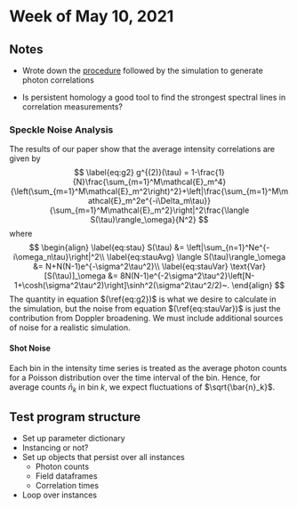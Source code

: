 # Week of May 10, 2021

## Notes

- Wrote down the [procedure](simulation_procedure.md) followed by the simulation to generate photon correlations

- Is persistent homology a good tool to find the strongest spectral lines in correlation measurements?

  

### Speckle Noise Analysis
The results of our paper show that the average intensity correlations are given by 
$$
\label{eq:g2}
g^{(2)}(\tau) = 1-\frac{1}{N}\frac{\sum_{m=1}^M\mathcal{E}_m^4}{\left(\sum_{m=1}^M\mathcal{E}_m^2\right)^2}+\left|\frac{\sum_{m=1}^M\mathcal{E}_m^2e^{-i\Delta_m\tau}}{\sum_{m=1}^M\mathcal{E}_m^2}\right|^2\frac{\langle S(\tau)\rangle_\omega}{N^2}
$$
where
$$
\begin{align}
\label{eq:stau}
S(\tau) &= \left|\sum_{n=1}^Ne^{-i\omega_n\tau}\right|^2\\
\label{eq:stauAvg}
\langle S(\tau)\rangle_\omega &= N+N(N-1)e^{-\sigma^2\tau^2}\\
\label{eq:stauVar}
\text{Var}[S(\tau)]_\omega &= 8N(N-1)e^{-2\sigma^2\tau^2}\left[N-1+\cosh(\sigma^2\tau^2)\right]\sinh^2(\sigma^2\tau^2/2)~.
\end{align}
$$
The quantity in equation $(\ref{eq:g2})$ is what we desire to calculate in the simulation, but the noise from equation $(\ref{eq:stauVar})$ is just the contribution from Doppler broadening. We must include additional sources of noise for a realistic simulation. 

#### Shot Noise

Each bin in the intensity time series is treated as the average photon counts for a Poisson distribution over the time interval of the bin. Hence, for average counts $\bar{n}_k$ in bin $k$, we expect fluctuations of $\sqrt{\bar{n}_k}$. 



## Test program structure

- Set up parameter dictionary
- Instancing or not?
- Set up objects that persist over all instances
  - Photon counts
  - Field dataframes
  - Correlation times
- Loop over instances

 

